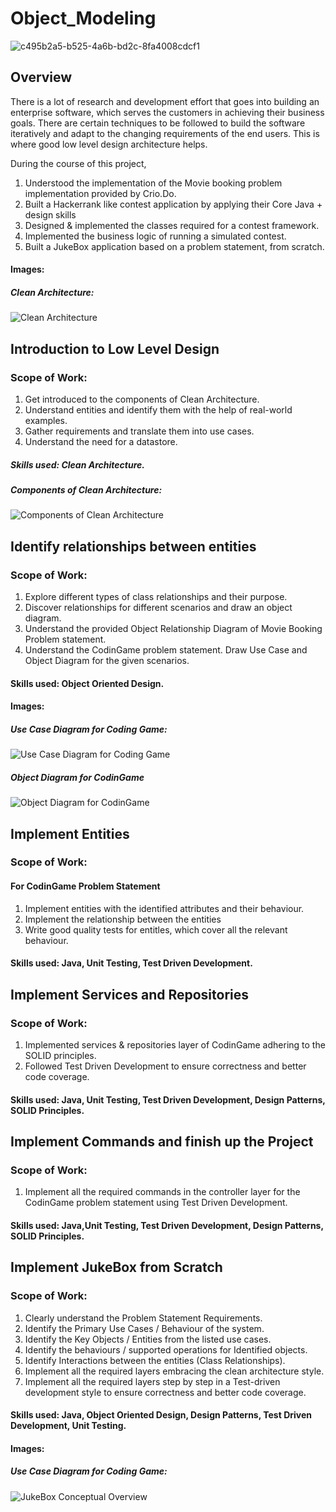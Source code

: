 # Object_Modeling

![c495b2a5-b525-4a6b-bd2c-8fa4008cdcf1](https://user-images.githubusercontent.com/55679683/202839791-8e91ff54-2e45-4a3b-9a41-0636a4fab25b.png)


## Overview

There is a lot of research and development effort that goes into building an enterprise software, which serves the customers in achieving their business goals. There are certain techniques to be followed to build the software iteratively and adapt to the changing requirements of the end users. This is where good low level design architecture helps. 

During the course of this project,

1. Understood the implementation of the Movie booking problem implementation provided by Crio.Do.
2. Built a Hackerrank like contest application by applying their Core Java + design skills
3. Designed & implemented the classes required for a contest framework.
4. Implemented the business logic of running a simulated contest.
5. Built a JukeBox application based on a problem statement, from scratch.

#### Images:

##### Clean Architecture:

![Clean Architecture](https://user-images.githubusercontent.com/55679683/202706933-6cbe3164-c8f4-46e7-bc9c-be868c44c0ff.png)

## Introduction to Low Level Design

### Scope of Work:

1. Get introduced to the components of Clean Architecture.
2. Understand entities and identify them with the help of real-world examples.
3. Gather requirements and translate them into use cases.
4. Understand the need for a datastore.

##### Skills used: Clean Architecture.

##### Components of Clean Architecture:

![Components of Clean Architecture](https://user-images.githubusercontent.com/55679683/202707759-f6268ba4-e9ef-4360-aed7-e50f2bf42167.png)

## Identify relationships between entities

### Scope of Work:

1. Explore different types of class relationships and their purpose.
2. Discover relationships for different scenarios and draw an object diagram.
3. Understand the provided Object Relationship Diagram of Movie Booking Problem statement.
4. Understand the CodinGame problem statement. Draw Use Case and Object Diagram for the given scenarios.

#### Skills used: Object Oriented Design.

#### Images: 

##### Use Case Diagram for Coding Game:

![Use Case Diagram for Coding Game](https://user-images.githubusercontent.com/55679683/202709516-cc97d4f7-1eac-4f47-b504-e35f34eef747.png)

##### Object Diagram for CodinGame

![Object Diagram for CodinGame](https://user-images.githubusercontent.com/55679683/202709674-8c11bccc-3450-4a0b-b671-e0dc36b559b3.png)

## Implement Entities

### Scope of Work:

#### For CodinGame Problem Statement

1. Implement entities with the identified attributes and their behaviour.
2. Implement the relationship between the entities
3. Write good quality tests for entitles, which cover all the relevant behaviour.

#### Skills used: Java, Unit Testing, Test Driven Development.

## Implement Services and Repositories

### Scope of Work:

1. Implemented services & repositories layer of CodinGame adhering to the SOLID principles.
2. Followed Test Driven Development to ensure correctness and better code coverage.

#### Skills used: Java, Unit Testing, Test Driven Development, Design Patterns, SOLID Principles.

## Implement Commands and finish up the Project

### Scope of Work:

1. Implement all the required commands in the controller layer for the CodinGame problem statement using Test Driven Development.

#### Skills used: Java,Unit Testing, Test Driven Development, Design Patterns, SOLID Principles.

## Implement JukeBox from Scratch

### Scope of Work:

1. Clearly understand the Problem Statement Requirements.
2. Identify the Primary Use Cases / Behaviour of the system.
3. Identify the Key Objects / Entities from the listed use cases.
4. Identify the behaviours / supported operations for Identified objects.
5. Identify Interactions between the entities (Class Relationships).
6. Implement all the required layers embracing the clean architecture style.
7. Implement all the required layers step by step in a Test-driven development style to ensure correctness and better code coverage.

#### Skills used: Java, Object Oriented Design, Design Patterns, Test Driven Development, Unit Testing.

#### Images:

##### Use Case Diagram for Coding Game:

![JukeBox Conceptual Overview](https://user-images.githubusercontent.com/55679683/202711048-5361a8b7-005b-4606-90f6-6ef6dff55599.png)
